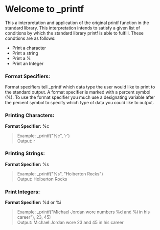 # Welcome to _printf

This a interpretation and application of the original printf function in the standard library. This interpretation intends to satisfy a given list of conditions by which the standard library printf is able to fulfill. These condtions are as follows:

 - Print a character
 - Print a string
 - Print a %
 - Print an Integer
### Format Specifiers:
Format specifiers tell _printf which data type the user would like to print to the standard output. A format specifier is marked with a percent symbol (%). To use the format specifier you much use a designating variable after the percent symbol to specify which type of data you could like to output.
### Printing Characters:
__Format Specifier:__ %c
>Example: _printf("%c", 'r')\
>Output: r
### Printing Strings:
__Format Specifier:__ %s
>Example: _printf("%s", "Holberton Rocks")\
>Output: Holberton Rocks
### Print Integers:
__Format Specifier:__ %d or %i
>Example: _printf("Michael Jordan wore numbers %d and %i in his career"), 23, 45)\
>Output: Michael Jordan wore 23 and 45 in his career
